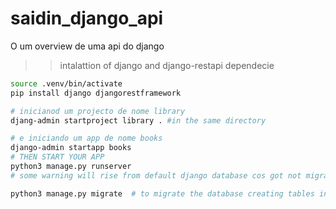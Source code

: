 # saidin_django_api
O um overview de uma api do django
>> intalattion of django and django-restapi dependecie
```sh
source .venv/bin/activate
pip install django djangorestframework  

# inicianod um projecto de nome library
djang-admin startproject library . #in the same directory 

# e iniciando um app de nome books
django-admin startapp books
# THEN START YOUR APP
python3 manage.py runserver
# some warning will rise from default django database cos got not migrations so we create it

python3 manage.py migrate  # to migrate the database creating tables in our database

```